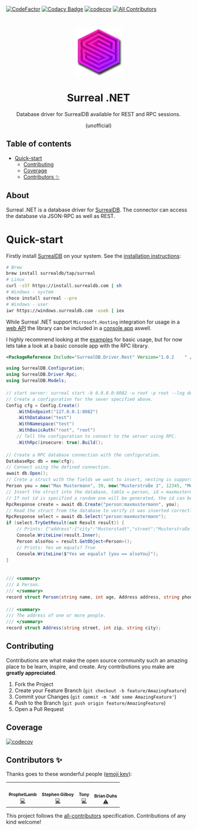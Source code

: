 [![CodeFactor](https://www.codefactor.io/repository/github/prophetlamb/surreal.net/badge)](https://www.codefactor.io/repository/github/prophetlamb/surreal.net)
[![Codacy Badge](https://app.codacy.com/project/badge/Grade/315508e8f6bf4829ab7d5a0467b0c693)](https://www.codacy.com/gh/ProphetLamb/Surreal.Net/dashboard?utm_source=github.com&amp;utm_medium=referral&amp;utm_content=ProphetLamb/Surreal.Net&amp;utm_campaign=Badge_Grade)
[![codecov](https://codecov.io/gh/ProphetLamb/Surreal.Net/branch/master/graph/badge.svg?token=fcndEq1d3w)](https://codecov.io/gh/ProphetLamb/Surreal.Net)
[![All Contributors](https://img.shields.io/badge/all_contributors-4-orange.svg?style=flat-square)](#contributors-)

<!-- PROJECT LOGO -->

  <br />
    <p align="center">
    <img src="img/icon.png" alt="Logo" width="130" height="130">
  </a>
  <h1 align="center">Surreal .NET</h1>
  <p align="center">
    Database driver for SurrealDB available for REST and RPC sessions.
  </p>
	<p align="center">
		(unofficial)
	</p>

## Table of contents

- [Quick-start](#quick-start)
	- [Contributing](#contributing)
	- [Coverage](#coverage)
	- [Contributors ✨](#contributors-)

## About

Surreal .NET is a database driver for [SurrealDB](https://surrealdb.com). The connector can access the database via JSON-RPC as well as REST.

# Quick-start

Firstly install [SurrealDB](https://surrealdb.com) on your system. See the [installation instructions](https://surrealdb.com/install):
```bash
# Brew
brew install surrealdb/tap/surreal
# Linux
curl -sSf https://install.surrealdb.com | sh
# Windows - system
choco install surreal --pre
# Windows - user
iwr https://windows.surrealdb.com -useb | iex
```

While Surreal .NET support `Microsoft.Hosting` integration for usage in a [web API](./examples/MinimalApi/Controllers/WeatherForecastController.cs) the library can be included in a [console app](./examples/ConsoleRpc/Program.cs) aswell.

I highly recommend looking at the [examples](./examples/) for basic usage, but for now lets take a look at a basic console app with the RPC library.

```xml
<PackageReference Include="SurrealDB.Driver.Rest" Version="1.0.2	" />
```

```csharp
using SurrealDB.Configuration;
using SurrealDB.Driver.Rpc;
using SurrealDB.Models;

// start server: surreal start -b 0.0.0.0:8082 -u root -p root --log debug
// Create a configuration for the sever specified above.
Config cfg = Config.Create()
    .WithEndpoint("127.0.0.1:8082")
    .WithDatabase("test")
    .WithNamespace("test")
    .WithBasicAuth("root", "root")
    // Tell the configuration to connect to the server using RPC.
    .WithRpc(insecure: true).Build();

// Create a RPC database connection with the configuration.
DatabaseRpc db = new(cfg);
// Connect using the defined connection.
await db.Open();
// Crete a struct with the fields we want to insert, nesting is supported.
Person you = new("Max Mustermann", 39, new("Musterstraße 1", 12345, "Musterstadt"), "0123456789", "max@mustermann.de");
// Insert the struct into the database, table = person, id = maxmustermann.
// If not id is specified a random one will be generated, the id can be read from the response.
RpcResponse create = await db.Create("person:maxmustermann", you);
// Read the struct from the database to verify it was inserted correctly.
RpcResponse select = await db.Select("person:maxmustermann");
if (select.TryGetResult(out Result result)) {
    // Prints: {"address":{"city":"Musterstadt","street":"Musterstraße 1","zip":12345},"age":39,"email":"max@mustermann.de","id":"test:maxmustermann","name":"Max Mustermann","phone":"0123456789"}
    Console.WriteLine(result.Inner);
    Person alsoYou = result.GetObject<Person>();
    // Prints: Yes we equals? True
    Console.WriteLine($"Yes we equals? {you == alsoYou}");
}


/// <summary>
/// A Person.
/// </summary>
record struct Person(string name, int age, Address address, string phone, string email);

/// <summary>
/// The address of one or more people.
/// </summary>
record struct Address(string street, int zip, string city);
```

## Contributing

Contributions are what make the open source community such an amazing place to be learn, inspire, and create. Any contributions you make are **greatly appreciated**.

1. Fork the Project
2. Create your Feature Branch (`git checkout -b feature/AmazingFeature`)
3. Commit your Changes (`git commit -m 'Add some AmazingFeature'`)
4. Push to the Branch (`git push origin feature/AmazingFeature`)
5. Open a Pull Request

## Coverage

[![codecov](https://codecov.io/gh/ProphetLamb/Surreal.Net/branch/master/graphs/sunburst.svg?token=fcndEq1d3w)](https://codecov.io/gh/ProphetLamb/Surreal.Net)

## Contributors ✨

Thanks goes to these wonderful people ([emoji key](https://allcontributors.org/docs/en/emoji-key)):

<!-- ALL-CONTRIBUTORS-LIST:START - Do not remove or modify this section -->
<!-- prettier-ignore-start -->
<!-- markdownlint-disable -->
<table>
  <tbody>
    <tr>
      <td align="center"><a href="https://github.com/ProphetLamb"><img src="https://avatars.githubusercontent.com/u/19748542?v=4?s=100" width="100px;" alt=""/><br /><sub><b>ProphetLamb</b></sub></a><br /><a href="https://github.com/ProphetLamb/Surreal.Net/commits?author=ProphetLamb" title="Code">💻</a></td>
      <td align="center"><a href="https://github.com/StephenGilboy"><img src="https://avatars.githubusercontent.com/u/827735?v=4?s=100" width="100px;" alt=""/><br /><sub><b>Stephen Gilboy</b></sub></a><br /><a href="https://github.com/ProphetLamb/Surreal.Net/commits?author=StephenGilboy" title="Code">💻</a></td>
      <td align="center"><a href="https://antoniosbarotsis.github.io/"><img src="https://avatars.githubusercontent.com/u/50240570?v=4?s=100" width="100px;" alt=""/><br /><sub><b>Tony</b></sub></a><br /><a href="https://github.com/ProphetLamb/Surreal.Net/commits?author=AntoniosBarotsis" title="Code">💻</a></td>
      <td align="center"><a href="https://github.com/Du-z"><img src="https://avatars.githubusercontent.com/u/16366766?v=4?s=100" width="100px;" alt=""/><br /><sub><b>Brian Duhs</b></sub></a><br /><a href="https://github.com/ProphetLamb/Surreal.Net/commits?author=Du-z" title="Tests">⚠️</a></td>
    </tr>
  </tbody>
</table>

<!-- markdownlint-restore -->
<!-- prettier-ignore-end -->

<!-- ALL-CONTRIBUTORS-LIST:END -->

This project follows the [all-contributors](https://github.com/all-contributors/all-contributors) specification. Contributions of any kind welcome!
